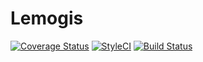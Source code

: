 # Lemogis

[![Coverage Status](https://coveralls.io/repos/github/andela-celisha-wigwe/Lemogis/badge.svg?branch=develop)](https://coveralls.io/github/andela-celisha-wigwe/Lemogis?branch=develop)
[![StyleCI](https://styleci.io/repos/55158494/shield)](https://styleci.io/repos/55158494)
[![Build Status](https://travis-ci.org/andela-celisha-wigwe/Lemogis.svg?branch=develop)](https://travis-ci.org/andela-celisha-wigwe/Lemogis)